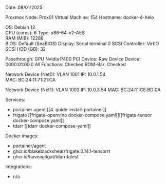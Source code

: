Date: 08/01/2025

Proxmox Node: Prox01
Virtual Machine: 154
Hostname: docker-4-helo 

OS: Debian 12  
CPU (cores): 6 
Type: x86-64-v2-AES  
RAM (MiB): 12288  
BIOS: Default (SeaBIOS)
Display: Serial terminal 0
SCSI Controller: VirtIO SCSI
HDD (GB):  32 

Passthrough: GPU Nvidia P400
	PCI Device: Raw Device
		Device: 0000:01:00.0
		All Functions: Checked
		ROM-Bar: Checked

Network Device (Net0): 
	VLAN 1001
	IP: 10.0.1.54  
	MAC: BC:24:11:71:21:CA

Network Device (Net1): 
	VLAN 1003
	IP: 10.0.3.54
	MAC: BC:24:11:CE:BD:0A

Services:
- portainer agent [[4. guide-install-portainer]]
- frigate [[frigate-openvino docker-compose.yaml]][[frigate-tensor docker-compose.yaml]]
- tdarr [[tdarr docker-compose-yaml]]

Docker images:
- portainer/agent
- ghcr.io/blakeblackshear/frigate:0.14.1-tensorrt
- ghcr.io/haveagitgat/tdarr:latest

Integrations:
- n/a